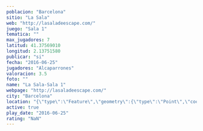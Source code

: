 ```yaml
---
poblacion: "Barcelona"
sitio: "La Sala"
web: "http://lasaladeescape.com/"
juego: "Sala 1"
tematica: ""
max_jugadores: 7
latitud: 41.37569010
longitud: 2.13751580
publicar: "si"
fecha: "2016-06-25"
jugadores: "Alcaparrones"
valoracion: 3.5
foto: ""
name: "La Sala-Sala 1"
webpage: "http://lasaladeescape.com/"
city: "Barcelona"
location: "{\"type\":\"Feature\",\"geometry\":{\"type\":\"Point\",\"coordinates\":[2.1375158,41.3756901]}}"
active: true
play_date: "2016-06-25"
rating: "NaN"
---
```

